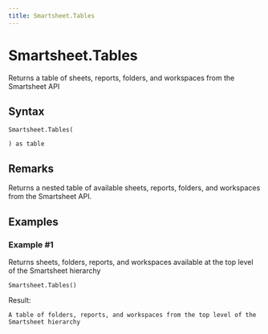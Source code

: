 ```yaml
---
title: Smartsheet.Tables
---
```


# Smartsheet.Tables


Returns a table of sheets, reports, folders, and workspaces from the Smartsheet API


## Syntax

```powerquery
Smartsheet.Tables(

) as table
```


## Remarks

Returns a nested table of available sheets, reports, folders, and workspaces from the Smartsheet API.


## Examples

### Example #1 
Returns sheets, folders, reports, and workspaces available at the top level of the Smartsheet hierarchy
```powerquery
Smartsheet.Tables()
```

Result: 
```powerquery
A table of folders, reports, and workspaces from the top level of the Smartsheet hierarchy
```



